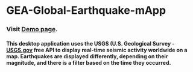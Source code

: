 # GEA-Global-Earthquake-mApp

### Visit [Demo page](https://global-earthquake-mapp.vercel.app "Desktop version").
#### This desktop application uses the USGS (U.S. Geological Survey - [USGS.gov](https://https://earthquake.usgs.gov/fdsnws/event/1/) free API to display real-time seismic activity worldwide on a map. Earthquakes are displayed differently, depending on their magnitude, and there is a filter based on the time they occurred.
